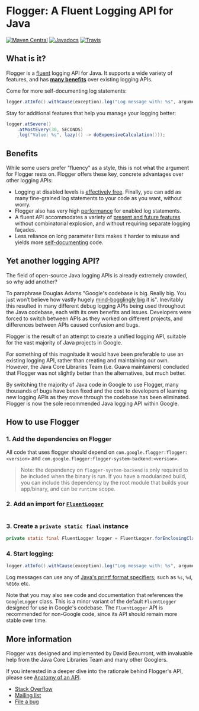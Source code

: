 # Flogger: A Fluent Logging API for Java
[![Maven Central](https://img.shields.io/maven-central/v/com.google.flogger/flogger.svg?label=Maven%20Central)](https://search.maven.org/search?q=g:%22com.google.flogger%22%20AND%20a:%22flogger%22&core=gav) [![Javadocs](https://javadoc.io/badge/com.google.flogger/flogger.svg)](https://javadoc.io/doc/com.google.flogger/flogger) [![Travis](https://travis-ci.org/google/flogger.svg?branch=master)](https://travis-ci.org/google/flogger)

## What is it?

Flogger is a [fluent](http://en.wikipedia.org/wiki/Fluent_interface) logging API
for Java. It supports a wide variety of features, and has **[many benefits]**
over existing logging APIs.

Come for more self-documenting log statements:

```java
logger.atInfo().withCause(exception).log("Log message with: %s", argument);
```

Stay for additional features that help you manage your logging better:

```java
logger.atSevere()
    .atMostEvery(30, SECONDS)
    .log("Value: %s", lazy(() -> doExpensiveCalculation()));
```

## Benefits

While some users prefer "fluency" as a style, this is not what the argument for
Flogger rests on. Flogger offers these key, concrete advantages over other
logging APIs:

*   Logging at disabled levels is [effectively free]. Finally, you can add as
    many fine-grained log statements to your code as you want, without worry.
*   Flogger also has very high [performance] for enabled log statements.
*   A fluent API accommodates a variety of [present and future
    features][extensibility] without combinatorial explosion, and without
    requiring separate logging façades.
*   Less reliance on long parameter lists makes it harder to misuse and yields
    more [self-documenting][readability] code.

## Yet another logging API?

The field of open-source Java logging APIs is already extremely crowded, so why
add another?

To paraphrase Douglas Adams "Google's codebase is big. Really big. You just
won’t believe how vastly hugely [mind-bogglingly
big](https://cacm.acm.org/magazines/2016/7/204032-why-google-stores-billions-of-lines-of-code-in-a-single-repository)
it is". Inevitably this resulted in many different debug logging APIs being used
throughout the Java codebase, each with its own benefits and issues. Developers
were forced to switch between APIs as they worked on different projects, and
differences between APIs caused confusion and bugs.

Flogger is the result of an attempt to create a unified logging API, suitable
for the vast majority of Java projects in Google.

For something of this magnitude it would have been preferable to use an
existing logging API, rather than creating and maintaining our own. However, the
Java Core Libraries Team (i.e. Guava maintainers) concluded that Flogger was not
slightly better than the alternatives, but much better.

By switching the majority of Java code in Google to use Flogger, many thousands
of bugs have been fixed and the cost to developers of learning new logging APIs
as they move through the codebase has been eliminated. Flogger is now the sole
recommended Java logging API within Google.

## How to use Flogger

### 1. Add the dependencies on Flogger

All code that uses flogger should depend on
`com.google.flogger:flogger:<version>` and
`com.google.flogger:flogger-system-backend:<version>`.

> Note: the dependency on `flogger-system-backend` is only required to be
included when the binary is run. If you have a modularized build, you can
include this dependency by the root module that builds your app/binary, and can
be `runtime` scope.

<!-- TODO(dbeaumont): link to docs for how to specify a backend. -->

### 2. Add an import for [`FluentLogger`]

```java

```

### 3. Create a `private static final` instance

```java
private static final FluentLogger logger = FluentLogger.forEnclosingClass();
```

### 4. Start logging:

```java
logger.atInfo().withCause(exception).log("Log message with: %s", argument);
```

Log messages can use any of [Java's printf format
specifiers](https://docs.oracle.com/javase/9/docs/api/java/util/Formatter.html);
such as `%s`, `%d`, `%016x` etc.

Note that you may also see code and documentation that references the
`GoogleLogger` class. This is a minor variant of the default `FluentLogger`
designed for use in Google's codebase. The `FluentLogger` API is recommended for
non-Google code, since its API should remain more stable over time.

<a name="more-information"></a>
## More information

Flogger was designed and implemented by David Beaumont, with invaluable help
from the Java Core Libraries Team and many other Googlers.

If you interested in a deeper dive into the rationale behind Flogger's API,
please see [Anatomy of an API][anatomy].

*   [Stack Overflow](https://stackoverflow.com/questions/ask?tags=flogger)
*   [Mailing list](https://groups.google.com/forum/#!forum/flogger-discuss)
*   [File a bug](https://github.com/google/flogger/issues)

[anatomy]: https://google.github.io/flogger/anatomy
<!-- TODO(ronshapiro): publish javadoc, and point to that instead of source files -->
[backend]: https://github.com/google/flogger/blob/master/api/src/main/java/com/google/common/flogger/backend/LoggerBackend.java
[effectively free]: https://google.github.io/flogger/benefits#cheap-disabled-logging
[extensibility]: https://google.github.io/flogger/benefits#extensibility
[`FluentLogger`]: https://github.com/google/flogger/blob/master/api/src/main/java/com/google/common/flogger/FluentLogger.java
[many benefits]: https://google.github.io/flogger/benefits
[performance]: https://google.github.io/flogger/benefits#performance
[readability]: https://google.github.io/flogger/benefits#readability

